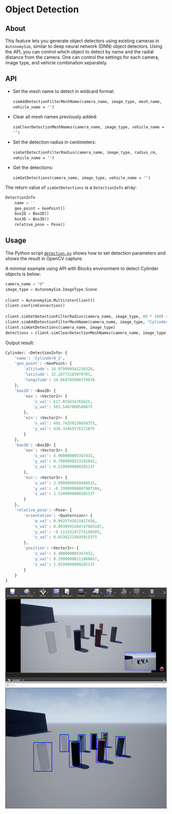 # Object Detection

## About

This feature lets you generate object detectors using existing cameras in `AutonomySim`, similar to deep neural network (DNN) object detectors. Using the API, you can control which object to detect by name and the radial distance from the camera. One can control the settings for each camera, image type, and vehicle combination separately.

## API

* Set the mesh name to detect in wildcard format:

    ```simAddDetectionFilterMeshName(camera_name, image_type, mesh_name, vehicle_name = '')```

* Clear all mesh names previously added:

    ```simClearDetectionMeshNames(camera_name, image_type, vehicle_name = '')```   

* Set the detection radius in centimeters:

    ```simSetDetectionFilterRadius(camera_name, image_type, radius_cm, vehicle_name = '')```

* Get the detections:

    ```simGetDetections(camera_name, image_type, vehicle_name = '')```

The return value of `simGetDetections` is a `DetectionInfo` array:

```python
DetectionInfo
    name = ''
    geo_point = GeoPoint()
    box2D = Box2D()
    box3D = Box3D()
    relative_pose = Pose()
```

## Usage

The Python script [`detection.py`](https://github.com/nervosys/AutonomySim/blob/main/PythonClient/detection/detection.py) shows how to set detection parameters and shows the result in OpenCV capture.

A minimal example using API with Blocks environment to detect Cylinder objects is below:

```python
camera_name = "0"
image_type = AutonomySim.ImageType.Scene

client = AutonomySim.MultirotorClient()
client.confirmConnection()

client.simSetDetectionFilterRadius(camera_name, image_type, 80 * 100) # in [cm]
client.simAddDetectionFilterMeshName(camera_name, image_type, "Cylinder_*") 
client.simGetDetections(camera_name, image_type)
detections = client.simClearDetectionMeshNames(camera_name, image_type)
```

Output result:

```python
Cylinder: <DetectionInfo> {
    'name': 'Cylinder9_2',
    'geo_point': <GeoPoint> {
        'altitude': 16.979999542236328,
        'latitude': 32.28772183970703,
        'longitude': 34.864785008379876
    },
    'box2D': <Box2D> {
        'max': <Vector2r> {
            'x_val': 617.025634765625,
            'y_val': 583.5487060546875
        },
        'min': <Vector2r> {
            'x_val': 485.74359130859375,
            'y_val': 438.33465576171875
        }
    },
    'box3D': <Box3D> {
        'max': <Vector3r> {
            'x_val': 4.900000095367432,
            'y_val': 0.7999999523162842,
            'z_val': 0.5199999809265137
        },
        'min': <Vector3r> {
            'x_val': 3.8999998569488525,
            'y_val': -0.19999998807907104,
            'z_val': 1.5199999809265137
        }
    },
    'relative_pose': <Pose> {
        'orientation': <Quaternionr> {
            'w_val': 0.9929741621017456,
            'x_val': 0.0038591264747083187,
            'y_val': -0.11333247274160385,
            'z_val': 0.03381215035915375
        },
        'position': <Vector3r> {
            'x_val': 4.400000095367432,
            'y_val': 0.29999998211860657,
            'z_val': 1.0199999809265137
        }
    }
}
```

![image](images/detection_ue4.png)
![image](images/detection_python.png)
